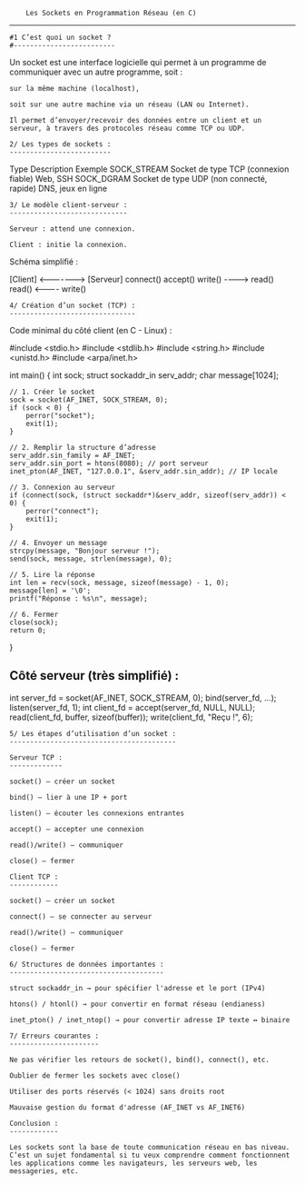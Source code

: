 		Les Sockets en Programmation Réseau (en C)
************************************************************************************

	#1 C’est quoi un socket ?
	#-------------------------

Un socket est une interface logicielle qui permet à un programme de communiquer avec un autre programme, soit :

    sur la même machine (localhost),

    soit sur une autre machine via un réseau (LAN ou Internet).

    Il permet d’envoyer/recevoir des données entre un client et un serveur, à travers des protocoles réseau comme TCP ou UDP.

	2/ Les types de sockets :
	-------------------------

Type		Description					Exemple
SOCK_STREAM	Socket de type TCP (connexion fiable)		Web, SSH
SOCK_DGRAM	Socket de type UDP (non connecté, rapide)	DNS, jeux en ligne

	3/ Le modèle client-serveur :
	-----------------------------

    Serveur : attend une connexion.

    Client : initie la connexion.

Schéma simplifié :

[Client] <-------> [Serveur]
   connect()          accept()
     write()  ---->    read()
     read()   <----    write()

	4/ Création d’un socket (TCP) :
	-------------------------------

Code minimal du côté client (en C - Linux) :

#include <stdio.h>
#include <stdlib.h>
#include <string.h>
#include <unistd.h>
#include <arpa/inet.h>

int main() 
{
    int sock;
    struct sockaddr_in serv_addr;
    char message[1024];

    // 1. Créer le socket
    sock = socket(AF_INET, SOCK_STREAM, 0);
    if (sock < 0) {
        perror("socket");
        exit(1);
    }

    // 2. Remplir la structure d’adresse
    serv_addr.sin_family = AF_INET;
    serv_addr.sin_port = htons(8080); // port serveur
    inet_pton(AF_INET, "127.0.0.1", &serv_addr.sin_addr); // IP locale

    // 3. Connexion au serveur
    if (connect(sock, (struct sockaddr*)&serv_addr, sizeof(serv_addr)) < 0) {
        perror("connect");
        exit(1);
    }

    // 4. Envoyer un message
    strcpy(message, "Bonjour serveur !");
    send(sock, message, strlen(message), 0);

    // 5. Lire la réponse
    int len = recv(sock, message, sizeof(message) - 1, 0);
    message[len] = '\0';
    printf("Réponse : %s\n", message);

    // 6. Fermer
    close(sock);
    return 0;
}

Côté serveur (très simplifié) :
-------------------------------

int server_fd = socket(AF_INET, SOCK_STREAM, 0);
bind(server_fd, ...);
listen(server_fd, 1);
int client_fd = accept(server_fd, NULL, NULL);
read(client_fd, buffer, sizeof(buffer));
write(client_fd, "Reçu !", 6);

	5/ Les étapes d’utilisation d’un socket :
	-----------------------------------------

	Serveur TCP :
	-------------

    socket() — créer un socket

    bind() — lier à une IP + port

    listen() — écouter les connexions entrantes

    accept() — accepter une connexion

    read()/write() — communiquer

    close() — fermer

	Client TCP :
	------------

    socket() — créer un socket

    connect() — se connecter au serveur

    read()/write() — communiquer

    close() — fermer

	6/ Structures de données importantes :
	--------------------------------------

    struct sockaddr_in → pour spécifier l'adresse et le port (IPv4)

    htons() / htonl() → pour convertir en format réseau (endianess)

    inet_pton() / inet_ntop() → pour convertir adresse IP texte ↔ binaire

	7/ Erreurs courantes :
	----------------------

    Ne pas vérifier les retours de socket(), bind(), connect(), etc.

    Oublier de fermer les sockets avec close()

    Utiliser des ports réservés (< 1024) sans droits root

    Mauvaise gestion du format d'adresse (AF_INET vs AF_INET6)

	Conclusion :
	------------

    Les sockets sont la base de toute communication réseau en bas niveau.
    C’est un sujet fondamental si tu veux comprendre comment fonctionnent les applications comme les navigateurs, les serveurs web, les messageries, etc.


